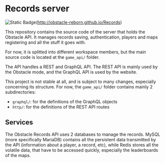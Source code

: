# Records server

![Static Badge](https://img.shields.io/badge/records_lib-blue?style=flat&logo=rust&label=Doc&labelColor=gray)(http://obstacle-reborn.github.io/Records)

This repository contains the source code of the server that holds the Obstacle API. It manages
records saving, authentication, players and maps registering and all the stuff it goes with.

For now, it is splitted into different workspace members, but the main source code is located at the `game_api/` folder.

The API handles a REST and GraphQL API. The REST API is mainly used by the Obstacle mode, and the GraphQL API
is used by the website.

This project is not stable at all, and is subject to many changes, especially concerning its structure.
For now, the `game_api/` folder contains mainly 2 subdirectories:
- `graphql/`: for the definitions of the GraphQL objects
- `http/`: for the definitions of the REST API routes

## Services

The Obstacle Records API uses 2 databases to manage the records.
MySQL (more specifically MariaDB) contains all the persistent data transmitted by the API (information about a player, a record, etc), while Redis stores all the volatile data, that have to be accessed quickly, especially the leaderboards of the maps.
